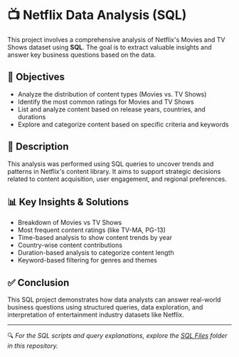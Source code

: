 # 📺 Netflix Data Analysis (SQL)

This project involves a comprehensive analysis of Netflix's Movies and TV Shows dataset using **SQL**. The goal is to extract valuable insights and answer key business questions based on the data.

## 📌 Objectives

- Analyze the distribution of content types (Movies vs. TV Shows)
- Identify the most common ratings for Movies and TV Shows
- List and analyze content based on release years, countries, and durations
- Explore and categorize content based on specific criteria and keywords

## 🧠 Description

This analysis was performed using SQL queries to uncover trends and patterns in Netflix's content library. It aims to support strategic decisions related to content acquisition, user engagement, and regional preferences.

## 📊 Key Insights & Solutions

- Breakdown of Movies vs TV Shows
- Most frequent content ratings (like TV-MA, PG-13)
- Time-based analysis to show content trends by year
- Country-wise content contributions
- Duration-based analysis to categorize content length
- Keyword-based filtering for genres and themes

## ✅ Conclusion

This SQL project demonstrates how data analysts can answer real-world business questions using structured queries, data exploration, and interpretation of entertainment industry datasets like Netflix.

---

🔍 *For the SQL scripts and query explanations, explore the [SQL Files](./sql/) folder in this repository.*
